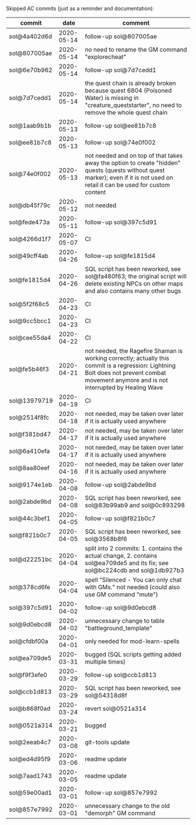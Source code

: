 Skipped AC commits (just as a reminder and documentation):

| commit       | date       | comment |
|--------------|------------|---------|
| sol@4a402d6d | 2020-05-14 | follow-up sol@807005ae |
| sol@807005ae | 2020-05-14 | no need to rename the GM command "explorecheat" |
| sol@6e70b962 | 2020-05-14 | follow-up sol@7d7cedd1 |
| sol@7d7cedd1 | 2020-05-14 | the quest chain is already broken because quest 6804 (Poisoned Water) is missing in "creature_queststarter", no need to remove the whole quest chain |
| sol@1aab9b1b | 2020-05-13 | follow-up sol@ee81b7c8 |
| sol@ee81b7c8 | 2020-05-13 | follow-up sol@74e0f002 |
| sol@74e0f002 | 2020-05-13 | not needed and on top of that takes away the option to create "hidden" quests (quests without quest marker); even if it is not used on retail it can be used for custom content |
| sol@db45f79c | 2020-05-12 | not needed |
| sol@fede473a | 2020-05-11 | follow-up sol@397c5d91 |
| sol@4266d1f7 | 2020-05-07 | CI |
| sol@49cff4ab | 2020-04-26 | follow-up sol@fe1815d4 |
| sol@fe1815d4 | 2020-04-26 | SQL script has been reworked, see sol@fa480f63; the original script will delete existing NPCs on other maps and also contains many other bugs |
| sol@5f2f68c5 | 2020-04-23 | CI |
| sol@9cc5bcc1 | 2020-04-23 | CI |
| sol@cee55da4 | 2020-04-22 | CI |
| sol@fe5b46f3 | 2020-04-21 | not needed, the Ragefire Shaman is working correctly; actually this commit is a regression: Lightning Bolt does not prevent combat movement anymore and is not interrupted by Healing Wave |
| sol@13979719 | 2020-04-19 | CI |
| sol@2514f8fc | 2020-04-18 | not needed, may be taken over later if it is actually used anywhere |
| sol@f381bd47 | 2020-04-17 | not needed, may be taken over later if it is actually used anywhere |
| sol@6a410efa | 2020-04-17 | not needed, may be taken over later if it is actually used anywhere |
| sol@8aa80eef | 2020-04-16 | not needed, may be taken over later if it is actually used anywhere |
| sol@9174e1eb | 2020-04-08 | follow-up sol@2abde9bd |
| sol@2abde9bd | 2020-04-08 | SQL script has been reworked, see sol@83b99ab9 and sol@0c893298 |
| sol@44c3bef1 | 2020-04-05 | follow-up sol@f821b0c7 |
| sol@f821b0c7 | 2020-04-05 | SQL script has been reworked, see sol@3568b8f6 |
| sol@d22251bc | 2020-04-04 | split into 2 commits: 1. contains the actual change, 2. contains sol@ea709de5 and its fix; see sol@bc224cdb and sol@1db927b3 |
| sol@378cd6fe | 2020-04-04 | spell "Silenced - You can only chat with GMs." not needed (could also use GM command "mute") |
| sol@397c5d91 | 2020-04-02 | follow-up sol@9d0ebcd8 |
| sol@9d0ebcd8 | 2020-04-02 | unnecessary change to table "battleground\_template" |
| sol@cfdbf00a | 2020-04-01 | only needed for mod-learn-spells |
| sol@ea709de5 | 2020-03-31 | bugged (SQL scripts getting added multiple times) |
| sol@f9f3efe0 | 2020-03-29 | follow-up sol@ccb1d813 |
| sol@ccb1d813 | 2020-03-29 | SQL script has been reworked, see sol@54318d8f |
| sol@b868f0ad | 2020-03-24 | revert sol@0521a314 |
| sol@0521a314 | 2020-03-21 | bugged |
| sol@2eeab4c7 | 2020-03-08 | git-tools update |
| sol@ed4d95f9 | 2020-03-06 | readme update |
| sol@7aad1743 | 2020-03-05 | readme update |
| sol@59e00ad1 | 2020-03-01 | follow-up sol@857e7992 |
| sol@857e7992 | 2020-03-01 | unnecessary change to the old "demorph" GM command |
